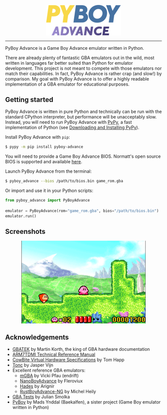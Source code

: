 <p align="center">
  <img src="assets/pyboy_advance.svg" alt="PyBoy Advance" width="240">
</p>

---

PyBoy Advance is a Game Boy Advance emulator written in Python.

There are already plenty of fantastic GBA emulators out in the wild,
most written in languages far better suited than Python for emulator development.
This project is not meant to compete with those emulators nor match their
capabilities. In fact, PyBoy Advance is rather crap (and slow!) by comparison. My goal with PyBoy Advance is to offer a
highly readable implementation of a GBA emulator for educational purposes.

## Getting started

PyBoy Advance is written in pure Python and technically can be run with the standard CPython interpreter, but
performance will be unacceptably slow. Instead, you will need to run PyBoy Advance with [PyPy](https://pypy.org/),
a fast implementation of Python (see [Downloading and Installing PyPy](https://doc.pypy.org/en/stable/install.html)).

Install PyBoy Advance with `pip`:

```bash
$ pypy -m pip install pyboy-advance
```

You will need to provide a Game Boy Advance BIOS. Normatt's open source BIOS is supported and
available [here](https://github.com/Nebuleon/ReGBA/blob/master/bios/gba_bios.bin).

Launch PyBoy Advance from the terminal:

```bash
$ pyboy_advance --bios /path/to/bios.bin game_rom.gba
```

Or import and use it in your Python scripts:

```python
from pyboy_advance import PyBoyAdvance

emulator = PyBoyAdvance(rom="game_rom.gba", bios="/path/to/bios.bin")
emulator.run()
```

## Screenshots

<p align="center">
  <img src="assets/screenshot_kirby.png" alt="Screenshot of PyBoy Advance running Kirby: Nightmare in Dream Land" width="400">
</p>

## Acknowledgements

- [GBATEK](https://problemkaputt.de/gbatek.htm) by Martin Korth, the king of GBA hardware documentation
- [ARM7TDMI Technical Reference Manual](https://developer.arm.com/documentation/ddi0210/c/)
- [CowBite Virtual Hardware Specifications](https://www.cs.rit.edu/~tjh8300/CowBite/CowBiteSpec.htm) by Tom Happ
- [Tonc](https://www.coranac.com/tonc/text/toc.htm) by Jasper Vijn
- Excellent reference GBA emulators:
    - [mGBA](https://mgba.io/) by Vicki Pfau (endrift)
    - [NanoBoyAdvance](https://github.com/nba-emu/NanoBoyAdvance) by Fleroviux
    - [Hades](https://github.com/hades-emu/Hades) by Arignir
    - [RustBoyAdvance-NG](https://github.com/michelhe/rustboyadvance-ng/) by Michel Heily
- [GBA Tests](https://github.com/jsmolka/gba-tests) by Julian Smolka
- [PyBoy](https://github.com/Baekalfen/PyBoy) by Mads Ynddal (Baekalfen), a sister project (Game Boy emulator written in
  Python)